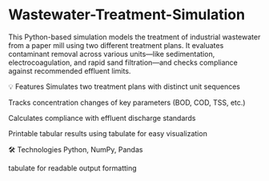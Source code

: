 # Wastewater-Treatment-Simulation
This Python-based simulation models the treatment of industrial wastewater from a paper mill using two different treatment plans. It evaluates contaminant removal across various units—like sedimentation, electrocoagulation, and rapid sand filtration—and checks compliance against recommended effluent limits.

💡 Features
Simulates two treatment plans with distinct unit sequences

Tracks concentration changes of key parameters (BOD, COD, TSS, etc.)

Calculates compliance with effluent discharge standards

Printable tabular results using tabulate for easy visualization

🛠 Technologies
Python, NumPy, Pandas

tabulate for readable output formatting
